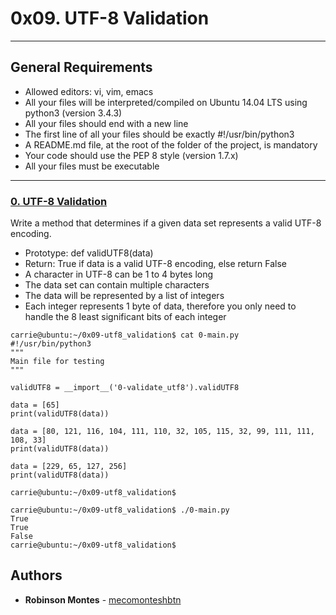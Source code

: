 # 0x09. UTF-8 Validation

---
## General Requirements
*    Allowed editors: vi, vim, emacs
*    All your files will be interpreted/compiled on Ubuntu 14.04 LTS using python3 (version 3.4.3)
*    All your files should end with a new line
*    The first line of all your files should be exactly #!/usr/bin/python3
*    A README.md file, at the root of the folder of the project, is mandatory
*    Your code should use the PEP 8 style (version 1.7.x)
*    All your files must be executable

---
### [0. UTF-8 Validation](./0-validate_utf8.py)
Write a method that determines if a given data set represents a valid UTF-8 encoding.
*    Prototype: def validUTF8(data)
*    Return: True if data is a valid UTF-8 encoding, else return False
*    A character in UTF-8 can be 1 to 4 bytes long
*    The data set can contain multiple characters
*    The data will be represented by a list of integers
*    Each integer represents 1 byte of data, therefore you only need to handle the 8 least significant bits of each integer
```
carrie@ubuntu:~/0x09-utf8_validation$ cat 0-main.py
#!/usr/bin/python3
"""
Main file for testing
"""

validUTF8 = __import__('0-validate_utf8').validUTF8

data = [65]
print(validUTF8(data))

data = [80, 121, 116, 104, 111, 110, 32, 105, 115, 32, 99, 111, 111, 108, 33]
print(validUTF8(data))

data = [229, 65, 127, 256]
print(validUTF8(data))

carrie@ubuntu:~/0x09-utf8_validation$

carrie@ubuntu:~/0x09-utf8_validation$ ./0-main.py
True
True
False
carrie@ubuntu:~/0x09-utf8_validation$
```
## Authors

* **Robinson Montes** - [mecomonteshbtn](https://github.com/mecomontes)
